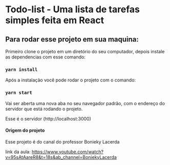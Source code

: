 # Todo-list - Uma lista de tarefas simples feita em React

## Para rodar esse projeto em sua maquina:

Primeiro clone o projeto em um diretório do seu computador, depois instale as dependencias com esse comando:

### `yarn install`

Após a instalação você pode rodar o projeto com o comando:

### `yarn start`

Vai ser aberta uma nova aba no seu navegador padrão, com o endereço do servidor que está rodando o projeto.

Esse é o servidor (http://localhost:3000) 


#### Origem do projeto

Esse projeto é do canal do professor Bonieky Lacerda

link da aula: https://www.youtube.com/watch?v=95sAtAareR8&t=18s&ab_channel=BoniekyLacerda